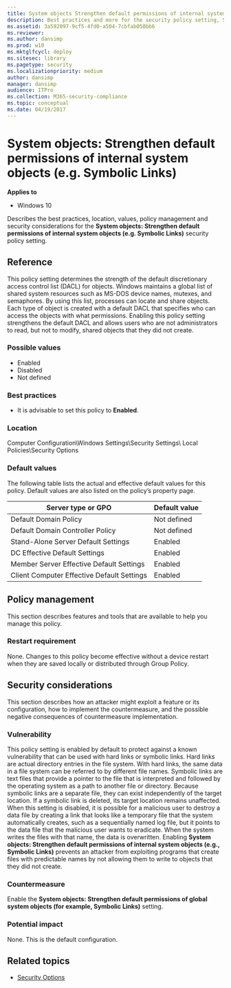 ```yaml
---
title: System objects Strengthen default permissions of internal system objects (e.g. Symbolic Links) (Windows 10)
description: Best practices and more for the security policy setting, System objects Strengthen default permissions of internal system objects (e.g. Symbolic Links).
ms.assetid: 3a592097-9cf5-4fd0-a504-7cbfab050bb6
ms.reviewer:
ms.author: dansimp
ms.prod: w10
ms.mktglfcycl: deploy
ms.sitesec: library
ms.pagetype: security
ms.localizationpriority: medium
author: dansimp
manager: dansimp
audience: ITPro
ms.collection: M365-security-compliance
ms.topic: conceptual
ms.date: 04/19/2017
---
```


# System objects: Strengthen default permissions of internal system objects (e.g. Symbolic Links)

**Applies to**
-   Windows 10

Describes the best practices, location, values, policy management and security considerations for the **System objects: Strengthen default permissions of internal system objects (e.g. Symbolic Links)** security policy setting.

## Reference

This policy setting determines the strength of the default discretionary access control list (DACL) for objects. Windows maintains a global list of shared system resources such as MS-DOS device names, mutexes, and semaphores. By using this list, processes can locate and share objects. Each type of object is created with a default DACL that specifies who can access the objects with what permissions. Enabling this policy setting strengthens the default DACL and allows users who are not administrators to read, but not to modify, shared objects that they did not create.

### Possible values

-   Enabled
-   Disabled
-   Not defined

### Best practices

-   It is advisable to set this policy to **Enabled**.

### Location

Computer Configuration\\Windows Settings\\Security Settings\\ Local Policies\\Security Options

### Default values

The following table lists the actual and effective default values for this policy. Default values are also listed on the policy’s property page.

| Server type or GPO | Default value |
| - | - |
| Default Domain Policy| Not defined|
| Default Domain Controller Policy | Not defined|
| Stand-Alone Server Default Settings | Enabled |
| DC Effective Default Settings | Enabled|
| Member Server Effective Default Settings| Enabled|
| Client Computer Effective Default Settings | Enabled|

## Policy management

This section describes features and tools that are available to help you manage this policy.

### Restart requirement

None. Changes to this policy become effective without a device restart when they are saved locally or distributed through Group Policy.

## Security considerations

This section describes how an attacker might exploit a feature or its configuration, how to implement the countermeasure, and the possible negative consequences of countermeasure implementation.

### Vulnerability

This policy setting is enabled by default to protect against a known vulnerability that can be used with hard links or symbolic links. Hard links are actual directory entries in the file system. With hard links, the same data in a file system can be referred to by different file names. Symbolic links are text files that provide a pointer to the file that is interpreted and followed by the operating system as a path to another file or directory. Because symbolic links are a separate file, they can exist independently of the target location. If a symbolic link is deleted, its target location remains unaffected. When this setting is disabled, it is possible for a malicious user to destroy a data file by creating a link that looks like a temporary file that the system automatically creates, such as a sequentially named log file, but it points to the data file that the malicious user wants to eradicate. When the system writes the files with that name, the data is overwritten. Enabling **System objects: Strengthen default permissions of internal system objects (e.g., Symbolic Links)** prevents an attacker from exploiting programs that create files with predictable names by not allowing them to write to objects that they did not create.

### Countermeasure

Enable the **System objects: Strengthen default permissions of global system objects (for example, Symbolic Links)** setting.

### Potential impact

None. This is the default configuration.

## Related topics

- [Security Options](security-options.md)
